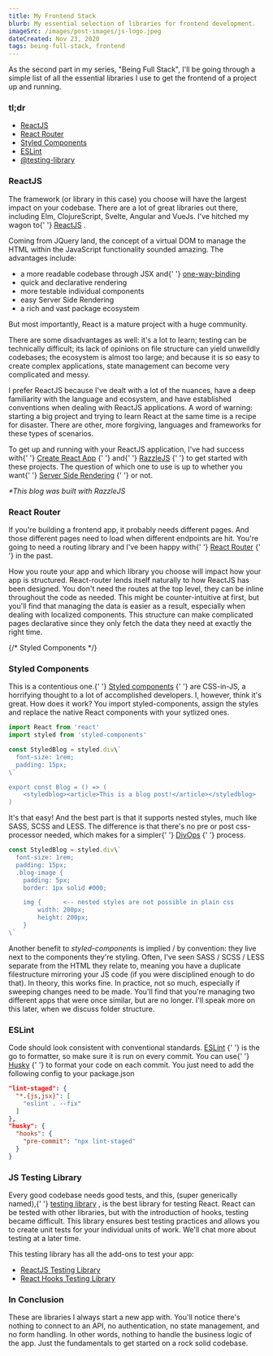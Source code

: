 ```yaml
---
title: My Frontend Stack
blurb: My essential selection of libraries for frontend development.
imageSrc: /images/post-images/js-logo.jpeg
dateCreated: Nov 23, 2020
tags: being-full-stack, frontend
---
```


As the second part in my series, "Being Full Stack", I'll be going through a simple list of all the essential libraries I use to get the frontend of a project up and running.

### tl;dr

*   [ReactJS](https://reactjs.org/)
*   [React Router](https://reactrouter.com/)
*   [Styled Components](https://styled-components.com/)
*   [ESLint](https://eslint.org/)
*   [@testing-library](https://testing-library.com/)


### ReactJS

The framework (or library in this case) you choose will have the largest impact on your codebase. There are a lot of great libraries out there, including Elm, ClojureScript, Svelte, Angular and VueJs. I've hitched my wagon to{' '} [ReactJS](https://reactjs.org/) .

Coming from JQuery land, the concept of a virtual DOM to manage the HTML within the JavaScript functionality sounded amazing. The advantages include:

*   a more readable codebase through JSX and{' '} [one-way-binding](https://stackoverflow.com/a/34520204/1531156)
*   quick and declarative rendering
*   more testable individual components
*   easy Server Side Rendering
*   a rich and vast package ecosystem

But most importantly, React is a mature project with a huge community.

There are some disadvantages as well: it's a lot to learn; testing can be technically difficult; its lack of opinions on file structure can yield unweildly codebases; the ecosystem is almost too large; and because it is so easy to create complex applications, state management can become very complicated and messy.

I prefer ReactJS because I've dealt with a lot of the nuances, have a deep familiarity with the language and ecosystem, and have established conventions when dealing with ReactJS applications. A word of warning: starting a big project and trying to learn React at the same time is a recipe for disaster. There are other, more forgiving, languages and frameworks for these types of scenarios.

To get up and running with your ReactJS application, I've had success with{' '} [Create React App](https://reactjs.org/docs/create-a-new-react-app.html) {' '} and{' '} [RazzleJS](https://razzlejs.org/) {' '} to get started with these projects. The question of which one to use is up to whether you want{' '} [Server Side Rendering](https://medium.com/@baphemot/whats-server-side-rendering-and-do-i-need-it-cb42dc059b38) {' '} or not.

*\*This blog was built with RazzleJS*

### React Router

If you're building a frontend app, it probably needs different pages. And those different pages need to load when different endpoints are hit. You're going to need a routing library and I've been happy with{' '} [React Router](https://reactrouter.com/) {' '} in the past.

How you route your app and which library you choose will impact how your app is structured. React-router lends itself naturally to how ReactJS has been designed. You don't need the routes at the top level, they can be inline throughout the code as needed. This might be counter-intuitive at first, but you'll find that managing the data is easier as a result, especially when dealing with localized components. This structure can make complicated pages declarative since they only fetch the data they need at exactly the right time.

{/* Styled Components */}

### Styled Components

This is a contentious one.{' '} [Styled components](https://styled-components.com/) {' '} are CSS-in-JS, a horrifying thought to a lot of accomplished developers. I, however, think it's great. How does it work? You import styled-components, assign the styles and replace the native React components with your sytlized ones.

```jsx
import React from 'react'
import styled from 'styled-components'

const StyledBlog = styled.div\`
  font-size: 1rem;
  padding: 15px;
\`

export const Blog = () => (
    <styledblog><article>This is a blog post!</article></styledblog>
)
```

It's that easy! And the best part is that it supports nested styles, much like SASS, SCSS and LESS. The difference is that there's no pre or post css-processor needed, which makes for a simpler{' '} [DivOps](https://changelog.com/news/automate-the-pain-away-with-divops-M5WR) {' '} process.

```js
const StyledBlog = styled.div\`
  font-size: 1rem;
  padding: 15px;
  .blog-image {
    padding: 5px;
    border: 1px solid #000;

    img {      <-- nested styles are not possible in plain css
        width: 200px;
        height: 200px;
    }
\`
```

Another benefit to _styled-components_ is implied / by convention: they live next to the components they're styling. Often, I've seen SASS / SCSS / LESS separate from the HTML they relate to, meaning you have a duplicate filestructure mirroring your JS code (if you were disciplined enough to do that). In theory, this works fine. In practice, not so much, especially if sweeping changes need to be made. You'll find that you're managing two different apps that were once similar, but are no longer.
I'll speak more on this later, when we discuss folder structure.

### ESLint

Code should look consistent with conventional standards.
[ESLint](https://eslint.org/) {' '} is the go to formatter, so make sure it is run on every commit. You can use{' '} [Husky](https://github.com/typicode/husky) {' '} to format your code on each commit. You just need to add the following config to your package.json

```json
"lint-staged": {
  "*.{js,jsx}": [
    "eslint . --fix"
  ]
},
"husky": {
  "hooks": {
    "pre-commit": "npx lint-staged"
  }
}
```


### JS Testing Library

Every good codebase needs good tests, and this, (super generically named),{' '} [testing library](https://testing-library.com/) , is the best library for testing React. React can be tested with other libraries, but with the introduction of hooks, testing became difficult. This library ensures best testing practices and allows you to create unit tests for your individual units of work.
We'll chat more about testing at a later time.

This testing library has all the add-ons to test your app:

* [ReactJS Testing Library](https://testing-library.com/docs/react-testing-library/intro)
* [React Hooks Testing Library](https://react-hooks-testing-library.com/)

### In Conclusion

These are libraries I always start a new app with. You'll notice there's nothing to connect to an API, no authentication, no state management, and no form handling. In other words, nothing to handle the business logic of the app. Just the fundamentals to get started on a rock solid codebase.
